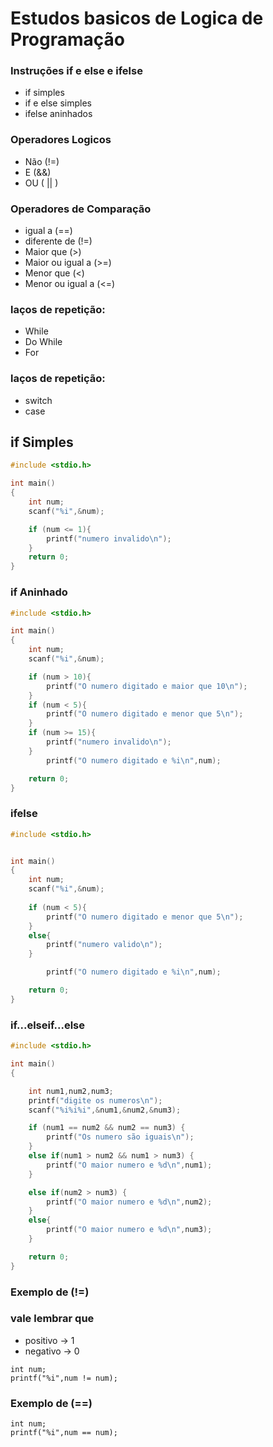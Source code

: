 #  Estudos basicos de Logica de Programação

### Instruções if e else e ifelse
* if simples
* if e else simples
* ifelse aninhados 

### Operadores Logicos 

* Não (!=)
* E (&&)
* OU ( || )

### Operadores de Comparação 
* igual a (==)
* diferente de (!=)
* Maior que (>)
* Maior ou igual a (>=)
* Menor que (<)
* Menor ou igual a (<=)

### laços de repetição:

* While 
* Do While 
* For

### laços de repetição:
* switch
* case 

## if Simples

```c
#include <stdio.h>

int main()
{
    int num;
    scanf("%i",&num);

    if (num <= 1){
        printf("numero invalido\n");
    }
    return 0;
}
```
### if Aninhado
```c
#include <stdio.h>

int main()
{
    int num;
    scanf("%i",&num);

    if (num > 10){
        printf("O numero digitado e maior que 10\n");
    }
    if (num < 5){
        printf("O numero digitado e menor que 5\n");
    }
    if (num >= 15){
        printf("numero invalido\n");
    }
        printf("O numero digitado e %i\n",num);

    return 0;
}
```

### ifelse
```c
#include <stdio.h>


int main()
{
    int num;
    scanf("%i",&num);
    
    if (num < 5){
        printf("O numero digitado e menor que 5\n");
    }
    else{
        printf("numero valido\n");
    }

        printf("O numero digitado e %i\n",num);

    return 0;
} 
```
### if...elseif...else 
```c
#include <stdio.h>

int main()
{

    int num1,num2,num3;
    printf("digite os numeros\n");
    scanf("%i%i%i",&num1,&num2,&num3);

    if (num1 == num2 && num2 == num3) {
        printf("Os numero são iguais\n");
    }
    else if(num1 > num2 && num1 > num3) {
        printf("O maior numero e %d\n",num1);
    }

    else if(num2 > num3) {
        printf("O maior numero e %d\n",num2);
    }
    else{
        printf("O maior numero e %d\n",num3);
    }

    return 0;
}
```
### Exemplo de (!=)

### vale lembrar que

* positivo -> 1
* negativo -> 0

~~~
int num;
printf("%i",num != num);
~~~

### Exemplo de (==)
~~~
int num;
printf("%i",num == num);
~~~
